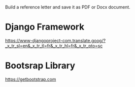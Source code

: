 Build a reference letter and save it as PDF or Docx document.

# Django Framework
https://www-djangoproject-com.translate.goog/?_x_tr_sl=en&_x_tr_tl=fr&_x_tr_hl=fr&_x_tr_pto=sc

# Bootsrap Library
https://getbootstrap.com
